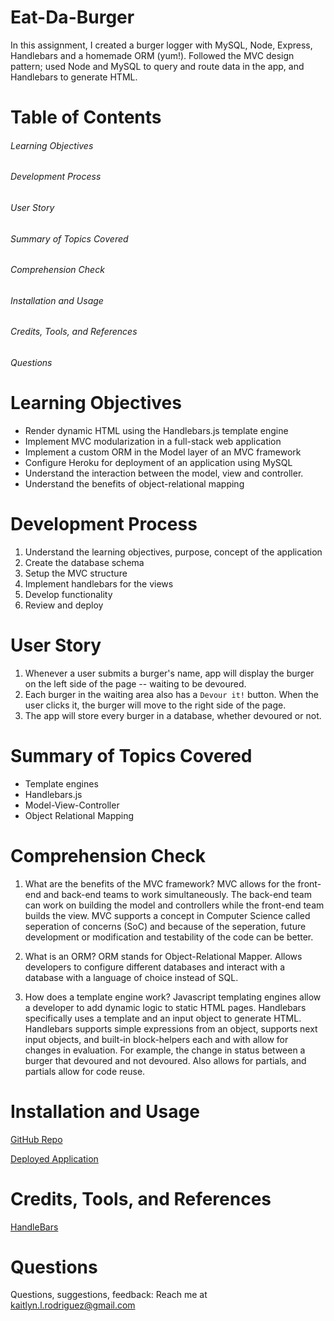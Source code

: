 

# Eat-Da-Burger 

In this assignment, I created a burger logger with MySQL, Node, Express, Handlebars and a homemade ORM (yum!). Followed the MVC design pattern; used Node and MySQL to query and route data in the app, and Handlebars to generate HTML.

# Table of Contents 

###### Learning Objectives
###### Development Process 
###### User Story
###### Summary of Topics Covered
###### Comprehension Check 
###### Installation and Usage
###### Credits, Tools, and References
###### Questions

# Learning Objectives

* Render dynamic HTML using the Handlebars.js template engine
* Implement MVC modularization in a full-stack web application
* Implement a custom ORM in the Model layer of an MVC framework
* Configure Heroku for deployment of an application using MySQL 
* Understand the interaction between the model, view and controller.
* Understand the benefits of object-relational mapping

# Development Process 

1. Understand the learning objectives, purpose, concept of the application
2. Create the database schema
3. Setup the MVC structure 
4. Implement handlebars for the views 
5. Develop functionality 
6. Review and deploy 

# User Story

1. Whenever a user submits a burger's name,  app will display the burger on the left side of the page -- waiting to be devoured.
2. Each burger in the waiting area also has a `Devour it!` button. When the user clicks it, the burger will move to the right side of the page.
3. The app will store every burger in a database, whether devoured or not.

# Summary of Topics Covered

* Template engines
* Handlebars.js
* Model-View-Controller
* Object Relational Mapping

# Comprehension Check 

1. What are the benefits of the MVC framework? 
MVC allows for the front-end and back-end teams to work simultaneously. The back-end team can work on building the model and controllers while the front-end team builds the view. 
MVC supports a concept in Computer Science called seperation of concerns (SoC) and because of the seperation, future development or modification and testability of the code can be better. 

2. What is an ORM?
ORM stands for Object-Relational Mapper. Allows developers to configure different databases and interact with a database with a language of choice instead of SQL. 

3. How does a template engine work?
Javascript templating engines allow a developer to add dynamic logic to static HTML pages. Handlebars specifically uses a template and an input object to generate HTML. Handlebars supports simple expressions from an object, supports next input objects, and built-in block-helpers each and with allow for changes in evaluation. For example, the change in status between a burger that devoured and not devoured. Also allows for partials, and partials allow for code reuse. 

# Installation and Usage

[GitHub Repo](https://github.com/Kaitlyn-Lynette/Unit-13-Burger-ORM)

[Deployed Application](https://burger-eater-orms.herokuapp.com/)

# Credits, Tools, and References

[HandleBars](https://handlebarsjs.com/guide/#partials)

# Questions

Questions, suggestions, feedback: Reach me at kaitlyn.l.rodriguez@gmail.com

